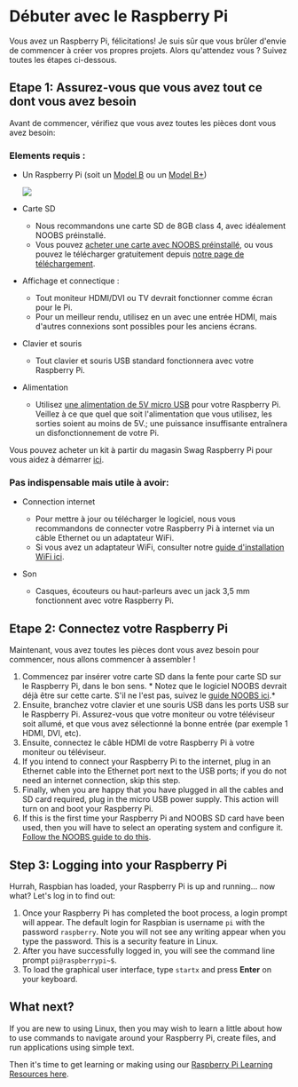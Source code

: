 # Débuter avec le Raspberry Pi

Vous avez un Raspberry Pi, félicitations! Je suis sûr que vous brûler d'envie de commencer à créer vos propres projets. Alors qu'attendez vous ? Suivez toutes les étapes ci-dessous.

## Etape 1: Assurez-vous que vous avez tout ce dont vous avez besoin

Avant de commencer, vérifiez que vous avez toutes les pièces dont vous avez besoin:

### Elements requis :

- Un Raspberry Pi (soit un [Model B](http://www.raspberrypi.org/product/model-b/) ou un  [Model B+](http://www.raspberrypi.org/product/model-b-plus/))

	![](images/Raspberry-Pis.jpg)

- Carte SD
	- Nous recommandons une carte SD de 8GB class 4, avec idéalement NOOBS préinstallé. 
	- Vous pouvez [acheter une carte avec NOOBS préinstallé](http://swag.raspberrypi.org/collections/frontpage/products/noobs-8gb-sd-card), ou vous pouvez le télécharger gratuitement depuis [notre page de téléchargement](http://www.raspberrypi.org/downloads/).
	
- Affichage et connectique :
	- Tout moniteur HDMI/DVI ou TV devrait fonctionner comme écran pour le Pi. 
	- Pour un meilleur rendu, utilisez en un avec une entrée HDMI, mais d'autres connexions sont possibles pour les anciens écrans. 
	
- Clavier et souris
	- Tout clavier et souris USB standard fonctionnera avec votre Raspberry Pi.
	
- Alimentation
	- Utilisez [une alimentation de 5V micro USB](http://swag.raspberrypi.org/collections/pi-kits/products/raspberry-pi-universal-power-supply) pour votre Raspberry Pi. Veillez à ce que quel que soit l'alimentation que vous utilisez, les sorties soient au moins de 5V.; une puissance insuffisante entraînera un disfonctionnement de votre Pi.

Vous pouvez acheter un kit à partir du magasin Swag Raspberry Pi pour vous aidez à démarrer [ici](http://swag.raspberrypi.org/collections/frontpage/products/b-raspberry-pi-starter-kit).

### Pas indispensable mais utile à avoir:

- Connection internet
	- Pour mettre à jour ou télécharger le logiciel, nous vous recommandons de connecter votre Raspberry Pi à internet via un câble Ethernet ou un adaptateur WiFi.
	- Si vous avez un adaptateur WiFi, consulter notre [guide d'installation WiFi  ici](http://www.raspberrypi.org/documentation/configuration/wireless/README.md).

- Son
	- Casques, écouteurs ou haut-parleurs avec un jack 3,5 mm fonctionnent avec votre Raspberry Pi.

	
## Etape 2: Connectez votre Raspberry Pi

Maintenant, vous avez toutes les pièces dont vous avez besoin pour commencer, nous allons commencer à assembler !

1. Commencez par insérer votre carte SD dans la fente pour carte SD sur le Raspberry Pi, dans le bon sens. * Notez que le logiciel NOOBS devrait déjà être sur cette carte. S'il ne l'est pas, suivez le [guide NOOBS  ici](http://www.raspberrypi.org/help/noobs-setup/).*
1. Ensuite, branchez votre clavier et une souris USB dans les ports USB sur le Raspberry Pi. Assurez-vous que votre moniteur ou votre téléviseur soit allumé, et que vous avez sélectionné la bonne entrée (par exemple 1 HDMI, DVI, etc).
1. Ensuite, connectez le câble HDMI de votre Raspberry Pi à votre moniteur ou téléviseur.
1. If you intend to connect your Raspberry Pi to the internet, plug in an Ethernet cable into the Ethernet port next to the USB ports; if you do not need an internet connection, skip this step.
1. Finally, when you are happy that you have plugged in all the cables and SD card required, plug in the micro USB power supply. This action will turn on and boot your Raspberry Pi.
1. If this is the first time your Raspberry Pi and NOOBS SD card have been used, then you will have to select an operating system and configure it. [Follow the NOOBS guide to do this](http://www.raspberrypi.org/help/noobs-setup/).

## Step 3: Logging into your Raspberry Pi

Hurrah, Raspbian has loaded, your Raspberry Pi is up and running... now what? Let's log in to find out:

1. Once your Raspberry Pi has completed the boot process, a login prompt will appear. The default login for Raspbian is username `pi` with the password `raspberry`. Note you will not see any writing appear when you type the password. This is a security feature in Linux.
1. After you have successfully logged in, you will see the command line prompt `pi@raspberrypi~$`.
1. To load the graphical user interface, type `startx` and press **Enter** on your keyboard.
	
	
## What next?

If you are new to using Linux, then you may wish to learn a little about how to use commands to navigate around your Raspberry Pi, create files, and run applications using simple text.

Then it's time to get learning or making using our [Raspberry Pi Learning Resources here](http://www.raspberrypi.org/resources/).

